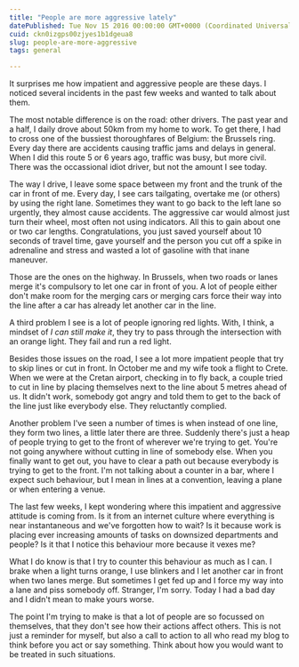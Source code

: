 ```yaml
---
title: "People are more aggressive lately"
datePublished: Tue Nov 15 2016 00:00:00 GMT+0000 (Coordinated Universal Time)
cuid: ckn0izgps00zjyes1b1dgeua8
slug: people-are-more-aggressive
tags: general

---
```



It surprises me how impatient and aggressive people are these days. I noticed several incidents in the past few weeks and wanted to talk about them.

The most notable difference is on the road: other drivers. The past year and a half, I daily drove about 50km from my home to work. To get there, I had to cross one of the bussiest thoroughfares of Belgium: the Brussels ring. Every day there are accidents causing traffic jams and delays in general. When I did this route 5 or 6 years ago, traffic was busy, but more civil. There was the occassional idiot driver, but not the amount I see today.

The way I drive, I leave some space between my front and the trunk of the car in front of me. Every day, I see cars tailgating, overtake me (or others) by using the right lane. Sometimes they want to go back to the left lane so urgently, they almost cause accidents. The aggressive car would almost just turn their wheel, most often not using indicators. All this to gain about one or two car lengths. Congratulations, you just saved yourself about 10 seconds of travel time, gave yourself and the person you cut off a spike in adrenaline and stress and wasted a lot of gasoline with that inane maneuver.

Those are the ones on the highway. In Brussels, when two roads or lanes merge it's compulsory to let one car in front of you. A lot of people either don't make room for the merging cars or merging cars force their way into the line after a car has already let another car in the line.

A third problem I see is a lot of people ignoring red lights. With, I think, a mindset of _I can still make it_, they try to pass through the intersection with an orange light. They fail and run a red light.

Besides those issues on the road, I see a lot more impatient people that try to skip lines or cut in front. In October me and my wife took a flight to Crete. When we were at the Cretan airport, checking in to fly back, a couple tried to cut in line by placing themselves next to the line about 5 metres ahead of us. It didn't work, somebody got angry and told them to get to the back of the line just like everybody else. They reluctantly complied.

Another problem I've seen a number of times is when instead of one line, they form two lines, a little later there are three. Suddenly there's just a heap of people trying to get to the front of wherever we're trying to get. You're not going anywhere without cutting in line of somebody else. When you finally want to get out, you have to clear a path out because everybody is trying to get to the front. I'm not talking about a counter in a bar, where I expect such behaviour, but I mean in lines at a convention, leaving a plane or when entering a venue.

The last few weeks, I kept wondering where this impatient and aggressive attitude is coming from. Is it from an internet culture where everything is near instantaneous and we've forgotten how to wait? Is it because work is placing ever increasing amounts of tasks on downsized departments and people? Is it that I notice this behaviour more because it vexes me?

What I do know is that I try to counter this behaviour as much as I can. I brake when a light turns orange, I use blinkers and I let another car in front when two lanes merge. But sometimes I get fed up and I force my way into a lane and piss somebody off. Stranger, I'm sorry. Today I had a bad day and I didn't mean to make yours worse.

The point I'm trying to make is that a lot of people are so focussed on themselves, that they don't see how their actions affect others. This is not just a reminder for myself, but also a call to action to all who read my blog to think before you act or say something. Think about how you would want to be treated in such situations.
